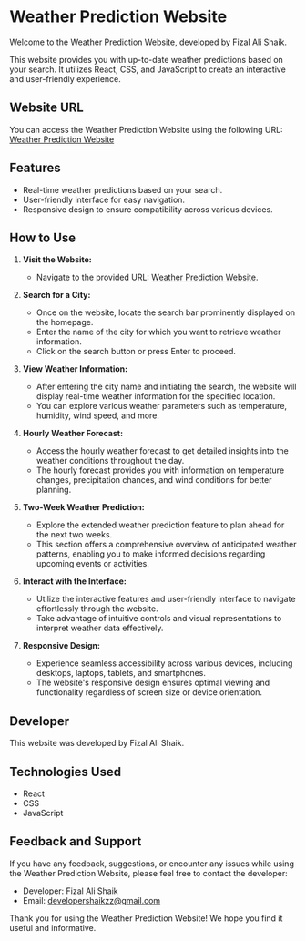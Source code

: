 # Weather Prediction Website

Welcome to the Weather Prediction Website, developed by Fizal Ali Shaik.

This website provides you with up-to-date weather predictions based on your search. It utilizes React, CSS, and JavaScript to create an interactive and user-friendly experience.

## Website URL

You can access the Weather Prediction Website using the following URL:
[Weather Prediction Website](https://weather-prediction-ba946.web.app/)

## Features

- Real-time weather predictions based on your search.
- User-friendly interface for easy navigation.
- Responsive design to ensure compatibility across various devices.

## How to Use

1. **Visit the Website:**
   - Navigate to the provided URL: [Weather Prediction Website](https://weather-prediction-ba946.web.app/).

2. **Search for a City:**
   - Once on the website, locate the search bar prominently displayed on the homepage.
   - Enter the name of the city for which you want to retrieve weather information.
   - Click on the search button or press Enter to proceed.

3. **View Weather Information:**
   - After entering the city name and initiating the search, the website will display real-time weather information for the specified location.
   - You can explore various weather parameters such as temperature, humidity, wind speed, and more.

4. **Hourly Weather Forecast:**
   - Access the hourly weather forecast to get detailed insights into the weather conditions throughout the day.
   - The hourly forecast provides you with information on temperature changes, precipitation chances, and wind conditions for better planning.

5. **Two-Week Weather Prediction:**
   - Explore the extended weather prediction feature to plan ahead for the next two weeks.
   - This section offers a comprehensive overview of anticipated weather patterns, enabling you to make informed decisions regarding upcoming events or activities.

6. **Interact with the Interface:**
   - Utilize the interactive features and user-friendly interface to navigate effortlessly through the website.
   - Take advantage of intuitive controls and visual representations to interpret weather data effectively.

7. **Responsive Design:**
   - Experience seamless accessibility across various devices, including desktops, laptops, tablets, and smartphones.
   - The website's responsive design ensures optimal viewing and functionality regardless of screen size or device orientation.




## Developer

This website was developed by Fizal Ali Shaik.

## Technologies Used

- React
- CSS
- JavaScript

## Feedback and Support

If you have any feedback, suggestions, or encounter any issues while using the Weather Prediction Website, please feel free to contact the developer:

- Developer: Fizal Ali Shaik
- Email: [developershaikzz@gmail.com](mailto:developershaikzz@gmail.com)

Thank you for using the Weather Prediction Website! We hope you find it useful and informative.
